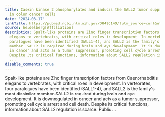 ```yaml
---
title: Casein kinase 2 phosphorylates and induces the SALL2 tumor suppressor degradation
  in colon cancer cells
date: '2024-03-17'
linkTitle: https://pubmed.ncbi.nlm.nih.gov/38493149/?utm_source=curl&utm_medium=rss&utm_campaign=pubmed-2&utm_content=1FakS-2QOkCT8HsMOQP1bCRQ4YzyumYOmxmF0moLsQ3dFB1E9V&fc=20220326224207&ff=20240317180557&v=2.18.0.post9+e462414
source: heidelberg[Affiliation]
description: Spalt-like proteins are Zinc finger transcription factors from Caenorhabditis
  elegans to vertebrates, with critical roles in development. In vertebrates, four
  paralogues have been identified (SALL1-4), and SALL2 is the family's most dissimilar
  member. SALL2 is required during brain and eye development. It is downregulated
  in cancer and acts as a tumor suppressor, promoting cell cycle arrest and cell death.
  Despite its critical functions, information about SALL2 regulation is scarce. Public
  ...
disable_comments: true
---
```

Spalt-like proteins are Zinc finger transcription factors from Caenorhabditis elegans to vertebrates, with critical roles in development. In vertebrates, four paralogues have been identified (SALL1-4), and SALL2 is the family's most dissimilar member. SALL2 is required during brain and eye development. It is downregulated in cancer and acts as a tumor suppressor, promoting cell cycle arrest and cell death. Despite its critical functions, information about SALL2 regulation is scarce. Public ...